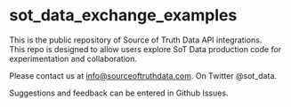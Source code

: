 # sot_data_exchange_examples

This is the public repository of Source of Truth Data API integrations.  
This repo is designed to allow users explore SoT Data production code for experimentation and collaboration.

Please contact us at info@sourceoftruthdata.com.  On Twitter @sot_data.

Suggestions and feedback can be entered in Github Issues.
